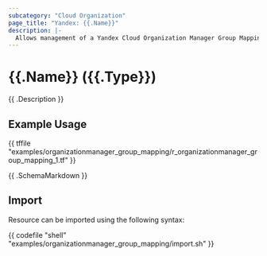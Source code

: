 ```yaml
---
subcategory: "Cloud Organization"
page_title: "Yandex: {{.Name}}"
description: |-
  Allows management of a Yandex Cloud Organization Manager Group Mapping.
---
```


# {{.Name}} ({{.Type}})

{{ .Description }}

## Example Usage

{{ tffile "examples/organizationmanager_group_mapping/r_organizationmanager_group_mapping_1.tf" }}

{{ .SchemaMarkdown }}

## Import

Resource can be imported using the following syntax:

{{ codefile "shell" "examples/organizationmanager_group_mapping/import.sh" }}
